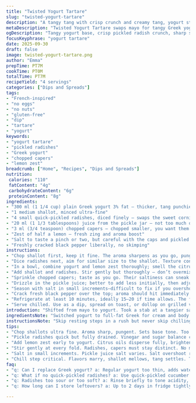```yaml
---
title: "Twisted Yogurt Tartare"
slug: "twisted-yogurt-tartare"
description: "A tangy tang with crisp crunch and creamy tang, yogurt stands in for mayo, swapping out cornichons for tangy quick-pickled radishes. Sharp shallots clash softly with chopped capers and lemon juice; balancing salty, sour, and fresh. No eggs, no nuts, no gluten. Chill for a brief spell, taste every step, season boldly or back down. Great on sandwiches, as dip, or dolloped on grilled veggies. Sensory guide more than exact minutes. Texture matters—bits visible and alive. Punchy, fresh, simple. Keep substitutions handy if yogurt’s not around or cornichons hide. Classic tartar, but reborn with attitude and a twist you’ll remember from the first tart bite."
metaDescription: "Twisted Yogurt Tartare swaps mayo for tangy Greek yogurt, quick-pickled radishes, and chopped capers. Creamy with crunch and fresh lemon zest pop."
ogDescription: "Tangy yogurt base, crisp pickled radish crunch, sharp shallots, capers, bright lemon zest. A French-inspired tartare with punch and simple fresh flavors."
focusKeyphrase: "yogurt tartare"
date: 2025-09-30
draft: false
image: twisted-yogurt-tartare.png
author: "Emma"
prepTime: PT7M
cookTime: PT0M
totalTime: PT7M
recipeYield: "4 servings"
categories: ["Dips and Spreads"]
tags:
- "French-inspired"
- "no eggs"
- "no nuts"
- "gluten-free"
- "dip"
- "tartare"
- "yogurt"
keywords:
- "yogurt tartare"
- "pickled radishes"
- "Greek yogurt"
- "chopped capers"
- "lemon zest"
breadcrumb: ["Home", "Recipes", "Dips and Spreads"]
nutrition: 
 calories: "110"
 fatContent: "4g"
 carbohydrateContent: "6g"
 proteinContent: "8g"
ingredients:
- "300 ml (1 1/4 cup) plain Greek yogurt 3% fat – thicker, tang punchier"
- "1 medium shallot, minced ultra-fine"
- "4 small quick-pickled radishes, diced finely – swaps the sweet cornichons for sharp crunch"
- "20 ml (1 1/3 tablespoons) juice from the pickle jar – not too much or it turns vinegar sour"
- "3 ml (3/4 teaspoon) chopped capers – chopped smaller, you want them scattered, not overpowering"
- "Zest of half a lemon – fresh zing and aroma boost"
- "Salt to taste a pinch or two, but careful with the caps and pickled juice"
- "Freshly cracked black pepper liberally, no skimping"
instructions:
- "Chop shallot first, keep it fine. The aroma sharpens as you go, pungent and promising."
- "Dice radishes next, aim for similar size to the shallot. Texture contrast is key — you want the crunch without big chunks disrupting smoothness."
- "In a bowl, combine yogurt and lemon zest thoroughly; smell the citrus oils; this starts the bright foundation."
- "Add shallot and radishes. Stir gently but thoroughly — don’t overmix or the radishes lose their snap."
- "Sprinkle chopped capers; taste as you go. Their saltiness can sneak up, so go easy here."
- "Drizzle in the pickle juice; better to add less initially, then adjust. Keep tasting, watch acidity."
- "Season with salt in small increments—difficult to fix if you overshoot."
- "Crack fresh black pepper over the top; aroma should hit immediately. Stir lightly once more."
- "Refrigerate at least 10 minutes, ideally 15–20 if time allows. The flavors marry and soften edges; the shallot mellows, the tang settles in."
- "Serve chilled. Use as a dip, spread on toast, or dollop on grilled veggies. Watch texture: should be creamy but still speckled with visible bits — no puree."
introduction: "Shifted from mayo to yogurt. Took a stab at a tangier sauce — yogurt’s fresher, lighter, less heavy. Greek yogurt for creaminess, texture. Instead of sweet cornichons, quick-pickled radishes chopped fine; adds snap, little peppery surprise lurking beneath. The shallot—small, sharp, slices thin, surrenders flavor over time, not raw and jarring. Capers chopped finer than usual; they must blend but never lose individual bursts. Lemon zest, stolen from quick runs of summer citrus, injects brightness not usually in tartare. Salt and pepper? Critical, to balance all that tart and creamy. No exact times—taste, feel, see. Chill, then taste again and adjust. The edges soften, smells bloom, textures settle. Use as dip, spread, condiment. Anything creamy and tangy slather makes better, right? A personal twist that you’ll want to tweak with every attempt."
ingredientsNote: "Switched yogurt to full-fat Greek for cream and body — regular plain yogurt can be thin; adds too much water, messes with texture. Radishes replace typical cornichons; sharp, crisp, easy to pickle quickly in vinegar and sugar — plus color. Shallots small, finely minced — prevents overpowering raw onion notes and blends with creamy base. Capers chopped to pieces no bigger than peas, so they don’t dominate or surprise with whole bursts. Lemon zest adds crucial aromatic freshness, lost if you rely solely on pickle juice acidity. Salt quantities vary by pickle juice saltiness — better add slowly, taste constantly; too salty can kill the balance. Use freshly cracked pepper, the aroma matters — pack of pre-ground is dead air. Chill to meld but not so long it curdles or separates; if sauce separates, whisk gently or re-stir with a spoon before serving."
instructionsNote: "Skip resting steps in a rush but never skip chilling; flavors dull unchilled. Chop everything to consistent size — texture balance is between creamy spread and crunchy bites; big chunks throw off mouthfeel. Stir gently so you don’t crush the radishes or capers, you want pockets of flavor. A quiet kitchen helps focus on smells and textures. Presence of aromas changes with each stirring. Adding lemon zest before other ingredients helps distribute citrus oils evenly. Taste five times minimum, adjusting salt and pickle juice — acidity must flirt balanced, not overwhelm. Keep pepper fresh and abundant; black pepper wakes up lemon and yogurt better than white or cayenne here. If sauce tastes flat, try extra zest; if too sharp, add a spoon of yogurt. This is about feel, smell, and taste, not stopwatch precision. Like any sauce, it lives or dies on balance, not rigid timing."
tips:
- "Chop shallots ultra fine. Aroma sharp, pungent. Sets base tone. Too coarse can overwhelm creamy texture. Keep uniform for bite consistency. Use sharp knife or small food processor pulse. Slow chopping releases aroma. Avoid smashing or bruising which turns bitter."
- "Pickle radishes quick but fully drained. Vinegar and sugar balance crunch, brightness. Dice similar size to shallots to keep texture contrast. Too big chunks disrupt smooth mouthfeel. Radishes swap cornichons here — milder and fresh peppery note. Watch acidity so tart doesn’t turn sour."
- "Add lemon zest early to yogurt. Citrus oils disperse fully, brighten base evenly. Zest alone doesn’t overwhelm acidity or salt. The zest aroma wicks through as mixing continues. Hold back some to taste-test additions. Zest varies with freshness and lemon type."
- "Stir gently at every fold. Radishes, capers must stay distinct. No mush. Over stirring kills snap, leaves paste. You want bites alive in creamy spread. Break up capers slightly but no puree. Keeps salt bursts scattered. Chalky or too thick Greek yogurt can dull balance."
- "Salt in small increments. Pickle juice salt varies. Salt overshoot ruins balance, hard to fix. Taste five times minimum. Use finishing salt if available. Balance acidity with salt cautiously. Black pepper cracked fresh adds aroma and wakes flavors better than ground. Add end."
- "Chill step critical. Flavors marry, shallot mellows, tang settles. Texture shifts from raw sharp to layered brightness. Too long risks curdle or separate. Whisk gently if needed. Chill minimum 10 mins, 15-20 preferred. Timing flexible. Use sensory cues—aroma blooms, texture smooths but speckled."
faq:
- "q: Can I replace Greek yogurt? a: Regular yogurt too thin, adds water. Better full-fat plain or strained. Use labneh or crème fraîche if available. Texture changes but tang stays fresh. Whole milk yogurt less thick, might need draining."
- "q: What if no quick-pickled radishes? a: Use quick-pickled cucumber or even finely diced cornichons. Fresh radishes work but less tang. Pickle quickly in vinegar and sugar to add acidity and texture. Avoid watery or overly soft substitutes."
- "q: Radishes too sour or too soft? a: Rinse briefly to tone acidity, drain well. Check pickling time carefully. Radishes must stay crunchy. Too long in acid breaks down cell walls. If too soft, add fresh diced radish just before serving."
- "q: How long can I store leftovers? a: Up to 2 days in fridge tightly sealed. Flavors meld but texture softens. Stir before serving. If separated, whisk gently. Avoid freezing. Best fresh but fridge storage still good for next day use."

---
```

